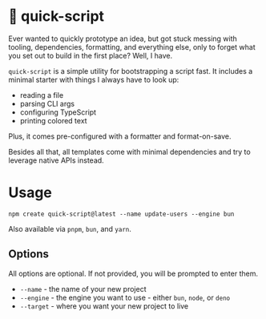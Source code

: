 # 🚤 quick-script

Ever wanted to quickly prototype an idea, but got stuck messing with tooling, dependencies, formatting, and everything else, only to forget what you set out to build in the first place? Well, I have.

`quick-script` is a simple utility for bootstrapping a script fast.
It includes a minimal starter with things I always have to look up:
- reading a file
- parsing CLI args
- configuring TypeScript
- printing colored text

Plus, it comes pre-configured with a formatter and format-on-save.

Besides all that, all templates come with minimal dependencies and try to leverage native APIs instead.

# Usage

```
npm create quick-script@latest --name update-users --engine bun
```

Also available via `pnpm`, `bun`, and `yarn`.

## Options

All options are optional. If not provided, you will be prompted to enter them.

- `--name` - the name of your new project
- `--engine` - the engine you want to use - either `bun`, `node`, or `deno`
- `--target` - where you want your new project to live